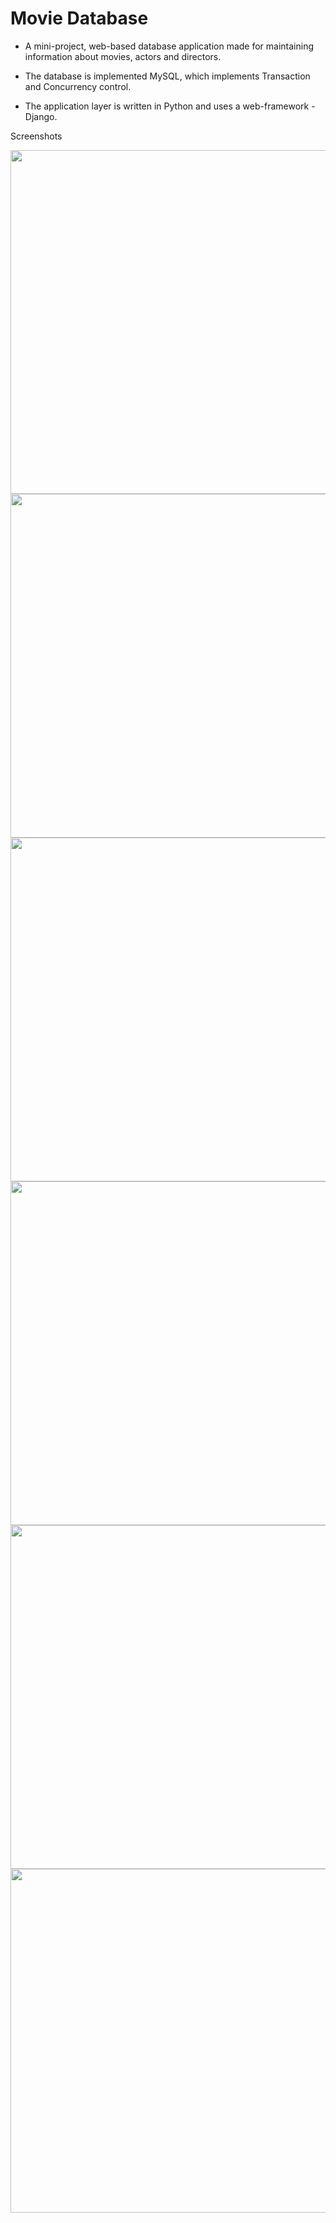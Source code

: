 # Movie Database


* A mini-project, web-based database application made for maintaining information about movies, actors and directors.

* The database is implemented MySQL, which implements Transaction and Concurrency control. 

* The application layer is written in Python and uses a web-framework - Django.


Screenshots


<img src="./static/screenshots/s5.png" width="800" height="550">
<img src="./static/screenshots/s11.png" width="800" height="550">
<img src="./static/screenshots/s9.png" width="800" height="550">
<img src="./static/screenshots/s3.png" width="800" height="550">
<img src="./static/screenshots/s2.png" width="800" height="550">
<img src="./static/screenshots/s7.png" width="800" height="550">
